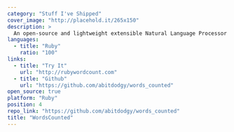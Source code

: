 ```yaml
---
category: "Stuff I've Shipped"
cover_image: "http://placehold.it/265x150"
description: >
  An open-source and lightweight extensible Natural Language Processor written in Ruby and features a nifty web app.
languages:
  - title: "Ruby"
    ratio: "100"
links:
  - title: "Try It"
    url: "http://rubywordcount.com"
  - title: "Github"
    url: "https://github.com/abitdodgy/words_counted"
open_source: true
platform: "Ruby"
position: 4
repo_link: "https://github.com/abitdodgy/words_counted"
title: "WordsCounted"
---
```

